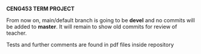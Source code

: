 **CENG453 TERM PROJECT**

From now on, main/default branch is going to be **devel** and no commits will be added to **master**. It will remain to show old commits for review of teacher.

Tests and further comments are found in pdf files inside repository